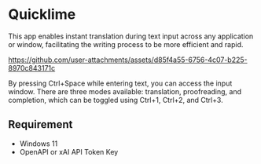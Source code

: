 # Quicklime

This app enables instant translation during text input across any application or window, facilitating the writing process to be more efficient and rapid.

https://github.com/user-attachments/assets/d85f4a55-6756-4c07-b225-8970c843171c

By pressing Ctrl+Space while entering text, you can access the input window.
There are three modes available: translation, proofreading, and completion, which can be toggled using Ctrl+1, Ctrl+2, and Ctrl+3.

## Requirement

- Windows 11
- OpenAPI or xAI API Token Key
